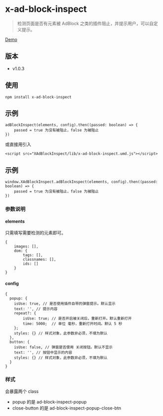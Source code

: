 # x-ad-block-inspect
>
>检测页面是否有元素被 AdBlock 之类的插件阻止，并提示用户，可以自定义提示。
>
[Demo](https://mikexia930.github.io/xAdBlockInspect/)
## 版本
- v1.0.3

## 使用
```
npm install x-ad-block-inspect
```

## 示例
```
adBlockInspect(elements, config).then((passed: boolean) => {
    passed = true 为没有被阻止，false 为被阻止
})
```

或直接用引入
```
<script src="XAdBlockInspect/lib/x-ad-block-inspect.umd.js"></script>
```
## 示例
```
window.XAdBlockInspect.adBlockInspect(elements, config).then((passed: boolean) => {
    passed = true 为没有被阻止，false 为被阻止
})
```


### 参数说明

#### elements
只需填写需要检测的元素即可。
```
{
    images: [],
    dom: {
        tags: [],
        classnames: [],
        ids: []
    }
}
```
#### config
```
{
  popup: {
    isUse: true, // 是否使用插件自带的弹窗提示。默认显示
    text: '', // 提示内容
    repeat?: {
        isUse: true; // 是否开启被关闭后，重新打开。默认重新打开
        time: 5000;  // 单位 毫秒，重新打开时间。默认 5 秒
    };
    styles: {} // 样式对象，此参数非必须，不填为默认
  },
  button: {
    isUse: false, // 弹窗是否使用 关闭按钮。默认不显示
    text: '', // 按钮中显示的内容
    styles: {} // 样式对象，此参数非必须，不填为默认
  }
}
```

### 样式
会暴露两个 class
* popup 的是 ad-block-inspect-popup
* close-button 的是 ad-block-inspect-popup-close-btn
